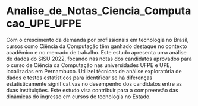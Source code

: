 # Analise_de_Notas_Ciencia_Computacao_UPE_UFPE
 Com o crescimento da demanda por profissionais em tecnologia no Brasil, cursos como Ciência da Computação têm ganhado destaque no contexto acadêmico e no mercado de trabalho. Este estudo apresenta uma análise de dados do SISU 2022, focando nas notas dos candidatos aprovados para o curso de Ciência da Computação nas universidades UFPE e UPE, localizadas em Pernambuco. Utilizei técnicas de análise exploratória de dados e testes estatísticos para identificar se há diferenças estatisticamente significativas no desempenho dos candidatos entre as duas instituições. Este estudo visa contribuir para a compreensão das dinâmicas do ingresso em cursos de tecnologia no Estado.
